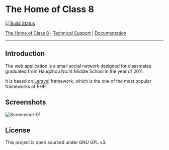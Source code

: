 The Home of Class 8
===================

[![Build Status](https://travis-ci.org/zjhzxhz/class8.png?branch=master)](https://travis-ci.org/zjhzxhz/class8)

[The Home of Class 8](http://class8.zjhzxhz.com) | 
[Technical Support](http://www.zjhzxhz.com) |
[Documentation](http://zjhzxhz.github.io/class8)

----------

Introduction
-------------
The web application is a small social network designed for classmates graduated from Hangzhou No.14 Middle School in the year of 2011. 

It is based on [Laravel](http://laravel.com) framework, which is the one of the most popular frameworks of PHP.

Screenshots
-------------
![Screenshot-01](http://www.zjhzxhz.com/wp-content/uploads/2013/04/The-Home-of-Class8-01.jpg)

License
-------------
This project is open sourced under GNU GPL v3.